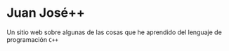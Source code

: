 # Juan José++

Un sitio web sobre algunas de las cosas que he aprendido del lenguaje de programación
`C++`



